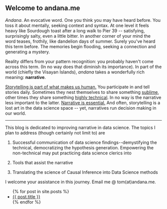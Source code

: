 ## Welcome to andana.me

*Andana*. An evocative word. One you think you may have heard before. You toss it about mentally, seeking context and syntax. At one level it feels heavy like Sourdough toast after a long walk to Pier 39  -- satisfying, surprisingly salty, even a little bitter. In another corner of your mind the word teases, frothily, like dandelion days of summer. Surely you've heard this term before. The memories begin flooding, seeking a connection and generating a mystery.

Reality differs from your pattern recognition: you probably haven't come across this term. (In no way does that diminish its importance). In part of the world (chiefly the Visayan Islands), *andana* takes a wonderfully rich meaning: **narrative**. 

[Storytelling is part of what makes us human.](https://www.forbes.com/sites/stevedenning/2012/03/09/the-science-of-storytelling/#4f9a68502d8a) You participate in and tell stories daily. Sometimes they nest themselves to share something [sublime](https://en.wikipedia.org/wiki/Allegory_of_the_Cave), other times they share something [highly technical](https://en.wikipedia.org/wiki/Markov_chain#Gambling). In no way is the narrative less important to the latter. [Narrative is essential.](https://www.forbes.com/sites/brentdykes/2016/03/31/data-storytelling-the-essential-data-science-skill-everyone-needs/#16820dbf52ad) And often, storytelling is a lost art in the data science space -- yet, narratives run decision making in our world. 

-----

This blog is dedicated to improving narrative in data science. The topics I plan to address (though certainly not limit to) are

1. Successful communication of data science findings--demystifying the technical, democratizing the hypothesis generation. Empowering the non-technical may put practicing data science clerics into 

2. Tools that assist the narrative

3. Translating the science of Causal Inference into Data Science methods

I welcome your assistance in this journey. Email me @ tom(at)andana.me.


<ul>
  {% for post in site.posts %}
    <li>
      <a href="{{ post.url }}">{{ post.title }}</a>
    </li>
  {% endfor %}
</ul>
